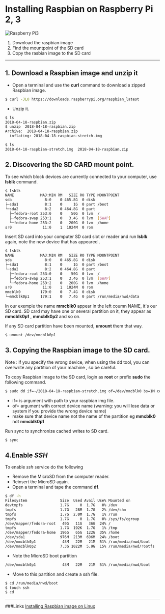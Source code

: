 # Installing Raspbian on Raspberry Pi 2, 3

![Raspberry Pi3](https://github.com/opendevices/iot.apps/blob/master/doc/img/RaspberryPi3header.jpg)

1. Download the raspbian image
2. Find the mountpoint  of the SD card
3. Copy the rasbian image to the SD card


---

## 1. Download a Raspbian image and unzip it

  - Open a terminal and use the **curl** command to download a zipped Raspbian image.

```bash
$ curl -JLO https://downloads.raspberrypi.org/raspbian_latest
```

  - Unzip it.

```bash
$ ls
2018-04-18-raspbian.zip
$ unzip  2018-04-18-raspbian.zip
Archive:  2018-04-18-raspbian.zip
  inflating: 2018-04-18-raspbian-stretch.img
```


```bash
$ ls
2018-04-18-raspbian-stretch.img  2018-04-18-raspbian.zip
```


## 2. Discovering the SD CARD mount point.


To see which block devices are currently connected to your computer, use **lsblk** command.

```bash
$ lsblk
NAME            MAJ:MIN RM   SIZE RO TYPE MOUNTPOINT
sda               8:0    0 465.8G  0 disk
├─sda1            8:1    0     1G  0 part /boot
└─sda2            8:2    0 464.8G  0 part
  ├─fedora-root 253:0    0    50G  0 lvm  /
  ├─fedora-swap 253:1    0   3.4G  0 lvm  [SWAP]
  └─fedora-home 253:2    0   200G  0 lvm  /home
sr0              11:0    1  1024M  0 rom  
```

Insert SD card into your computer SD card slot or reader and run **lsblk** again,
note the new device that has appeared .

```bash
$ lsblk
NAME            MAJ:MIN RM   SIZE RO TYPE MOUNTPOINT
sda               8:0    0 465.8G  0 disk
├─sda1            8:1    0     1G  0 part /boot
└─sda2            8:2    0 464.8G  0 part
  ├─fedora-root 253:0    0    50G  0 lvm  /
  ├─fedora-swap 253:1    0   3.4G  0 lvm  [SWAP]
  └─fedora-home 253:2    0   200G  0 lvm  /home
sr0              11:0    1  1024M  0 rom  
mmcblk0         179:0    0   7.4G  0 disk
└─mmcblk0p1     179:1    0   7.4G  0 part /run/media/nwd/data
```
In our exemple the name **mmcblk0** appear in the left coumn NAME, it's our SD card.
SD card may have one or several partition on it, they appear as **mmcblk0p1** , **mmcblk0p2** and so on.


If any SD card partition have been mounted, **umount** them that way.

```bash
$ umount /dev/mmcblk0p1
```


## 3. Copying the Raspbian image to the SD card.

Note : if you specify the wrong device, when using the dd tool,
       you can overwrite any partition of your machine , so be careful.


To copy Raspbian image to the SD card, login as **root** or prefix **sudo** the following command.

```bash
$ sudo dd if=~/2018-04-18-raspbian-stretch.img of=/dev/mmcblk0 bs=1M conf=fsync status=progress

```

- if= is argument with path to your raspbian img file.
- of= argument with correct device name  (warning: you will lose data or system if you provide the wrong device name)
- make sure that device name not the name of the partition eg **mmcblk0** not **mmcblk0p1**


Run sync to synchronize cached writes to SD card.

```bash
$ sync
```
## 4.Enable *SSH*

To enable *ssh* service  do the following
 - Remove the MicroSD from the computer reader.
 - Reinsert the MicroSD again.
 - Open a terminal and tape the command **df**.

```bash
$ df -h
Filesystem               Size  Used Avail Use% Mounted on
devtmpfs                 1.7G     0  1.7G   0% /dev
tmpfs                    1.7G   28M  1.7G   2% /dev/shm
tmpfs                    1.7G  2.0M  1.7G   1% /run
tmpfs                    1.7G     0  1.7G   0% /sys/fs/cgroup
/dev/mapper/fedora-root   49G   11G   36G  24% /
tmpfs                    1.7G  192K  1.7G   1% /tmp
/dev/mapper/fedora-home  196G   65G  122G  35% /home
/dev/sda1                976M  213M  696M  24% /boot
/dev/mmcblk0p1            43M   22M   21M  51% /run/media/nwd/boot
/dev/mmcblk0p2           7.3G 1022M  5.9G  15% /run/media/nwd/rootfs
```

  - Note the MicroSD boot partition
```bash
/dev/mmcblk0p1            43M   22M   21M  51% /run/media/nwd/boot
```
  - Move to this partition and create a ssh file.

```bash
$ cd /run/media/nwd/boot
$ touch ssh
$ cd
```


---

###Links
[Installing Raspbian image on Linux](https://www.raspberrypi.org/documentation/installation/installing-images/linux.md)
